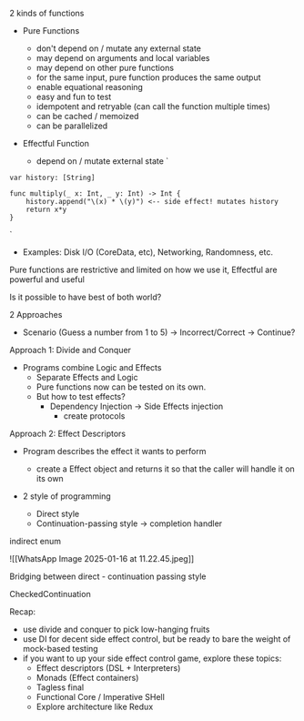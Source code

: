 2 kinds of functions
- Pure Functions
	- don't depend on / mutate any external state
	- may depend on arguments and local variables
	- may depend on other pure functions
	- for the same input, pure function produces the same output
	- enable equational reasoning
	- easy and fun to test
	- idempotent and retryable (can call the function multiple times)
	- can be cached / memoized
	- can be parallelized


- Effectful Function
	- depend on / mutate external state
`
```
var history: [String]

func multiply(_ x: Int, _ y: Int) -> Int {
	history.append("\(x) * \(y)") <-- side effect! mutates history
	return x*y
}
```
`
- Examples: Disk I/O (CoreData, etc), Networking, Randomness, etc.

Pure functions are restrictive and limited on how we use it, Effectful are powerful and useful

Is it possible to have best of both world?

2 Approaches
- Scenario (Guess a number from 1 to 5) -> Incorrect/Correct -> Continue?

Approach 1: Divide and Conquer
- Programs combine Logic and Effects 
	- Separate Effects and Logic
	- Pure functions now can be tested on its own.
	- But how to test effects?
		- Dependency Injection -> Side Effects injection
			- create protocols


Approach 2: Effect Descriptors
- Program describes the effect it wants to perform
	- create a Effect object and returns it so that the caller will handle it on its own

- 2 style of programming
	- Direct style
	- Continuation-passing style -> completion handler

indirect enum

![[WhatsApp Image 2025-01-16 at 11.22.45.jpeg]]

Bridging between direct - continuation passing style

CheckedContinuation

Recap:
- use divide and conquer to pick low-hanging fruits
- use DI for decent side effect control, but be ready to bare the weight of mock-based testing
- if you want to up your side effect control game, explore these topics:
	- Effect descriptors (DSL + Interpreters)
	- Monads (Effect containers)
	- Tagless final
	- Functional Core / Imperative SHell
	- Explore architecture like Redux